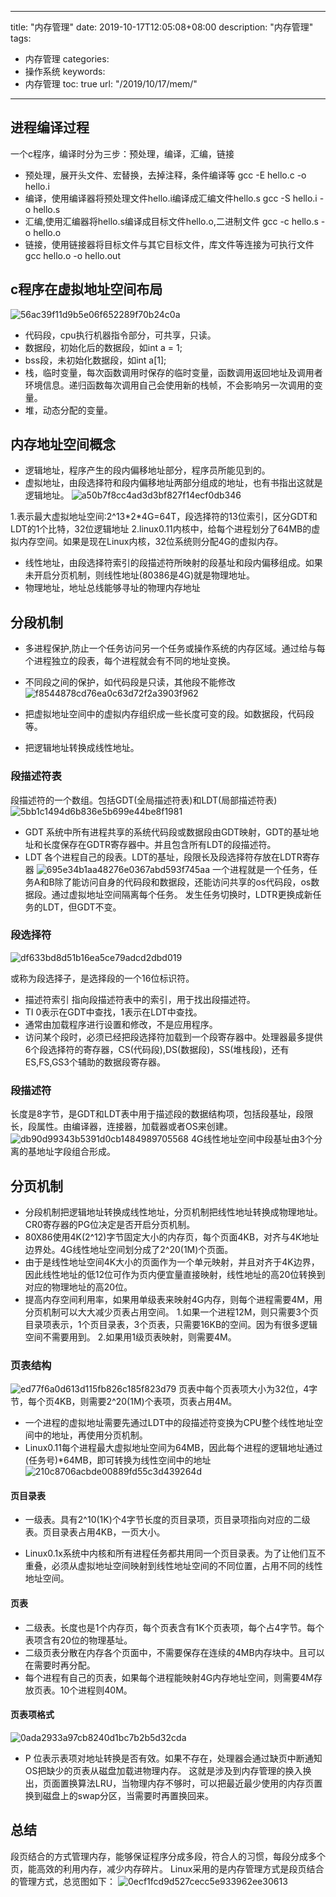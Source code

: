 
---
title: "内存管理"
date: 2019-10-17T12:05:08+08:00
description: "内存管理"
tags:
- 内存管理
categories:
 - 操作系统
keywords:
 - 内存管理
toc: true
url: "/2019/10/17/mem/"

---

## 进程编译过程
一个c程序，编译时分为三步：预处理，编译，汇编，链接

* 预处理，展开头文件、宏替换，去掉注释，条件编译等
gcc -E hello.c -o hello.i
* 编译，使用编译器将预处理文件hello.i编译成汇编文件hello.s
gcc -S hello.i -o hello.s
* 汇编,使用汇编器将hello.s编译成目标文件hello.o,二进制文件
gcc -c hello.s -o hello.o
* 链接，使用链接器将目标文件与其它目标文件，库文件等连接为可执行文件
gcc hello.o -o hello.out

## c程序在虚拟地址空间布局
![56ac39f11d9b5e06f652289f70b24c0a](/img/hugo/2019/内存管理.resources/915FC173-378C-40B5-8473-ECDF050C0801.png)

* 代码段，cpu执行机器指令部分，可共享，只读。
* 数据段，初始化后的数据段，如int a = 1;
* bss段，未初始化数据段，如int a[1];
* 栈，临时变量，每次函数调用时保存的临时变量，函数调用返回地址及调用者环境信息。递归函数每次调用自己会使用新的栈帧，不会影响另一次调用的变量。
* 堆，动态分配的变量。
## 内存地址空间概念
* 逻辑地址，程序产生的段内偏移地址部分，程序员所能见到的。
* 虚拟地址，由段选择符和段内偏移地址两部分组成的地址，也有书指出这就是逻辑地址。
![a50b7f8cc4ad3d3bf827f14ecf0db346](/img/hugo/2019/内存管理.resources/3F8E987F-B034-4901-BD88-2978FD44727B.png)

1.表示最大虚拟地址空间:2^13\*2\*4G=64T，段选择符的13位索引，区分GDT和LDT的1个比特，32位逻辑地址
2.linux0.11内核中，给每个进程划分了64MB的虚拟内存空间。如果是现在Linux内核，32位系统则分配4G的虚拟内存。

* 线性地址，由段选择符索引的段描述符所映射的段基址和段内偏移组成。如果未开启分页机制，则线性地址(80386是4G)就是物理地址。
* 物理地址，地址总线能够寻址的物理内存地址
## 分段机制
* 多进程保护,防止一个任务访问另一个任务或操作系统的内存区域。通过给与每个进程独立的段表，每个进程就会有不同的地址变换。

* 不同段之间的保护，如代码段是只读，其他段不能修改
![f8544878cd76ea0c63d72f2a3903f962](/img/hugo/2019/内存管理.resources/6AFBFA79-980B-4AF5-A73C-335468BBA7B4.png)
* 把虚拟地址空间中的虚拟内存组织成一些长度可变的段。如数据段，代码段等。
* 把逻辑地址转换成线性地址。
### 段描述符表
段描述符的一个数组。包括GDT(全局描述符表)和LDT(局部描述符表)
![5bb1c1494d6b836e5b699e44be8f1981](/img/hugo/2019/内存管理.resources/8411B97F-B74F-476D-AFD4-9D417E156AAF.png)
* GDT
系统中所有进程共享的系统代码段或数据段由GDT映射，GDT的基址地址和长度保存在GDTR寄存器中。并且包含所有LDT的段描述符。
* LDT
各个进程自己的段表。LDT的基址，段限长及段选择符存放在LDTR寄存器
![695e34b1aa48276e0367abd593f745aa](/img/hugo/2019/内存管理.resources/3B6F4AF8-043A-4E89-9149-A4A8698FC349.png)
一个进程就是一个任务，任务A和B除了能访问自身的代码段和数据段，还能访问共享的os代码段，os数据段。通过虚拟地址空间隔离每个任务。
发生任务切换时，LDTR更换成新任务的LDT，但GDT不变。
### 段选择符

![df633bd8d51b16ea5ce79adcd2dbd019](/img/hugo/2019/内存管理.resources/44136FF0-7C89-411F-850D-F5B782D9DCDE.png)

或称为段选择子，是选择段的一个16位标识符。

* 描述符索引
指向段描述符表中的索引，用于找出段描述符。
* TI
0表示在GDT中查找，1表示在LDT中查找。
* 通常由加载程序进行设置和修改，不是应用程序。
* 访问某个段时，必须已经把段选择符加载到一个段寄存器中。处理器最多提供6个段选择符的寄存器，CS(代码段),DS(数据段)，SS(堆栈段)，还有ES,FS,GS3个辅助的数据段寄存器。
### 段描述符
长度是8字节，是GDT和LDT表中用于描述段的数据结构项，包括段基址，段限长，段属性。由编译器，连接器，加载器或者OS来创建。
![db90d99343b5391d0cb1484989705568](/img/hugo/2019/内存管理.resources/15EA825C-0711-4877-9FCC-5AE2FDD00A23.png)
4G线性地址空间中段基址由3个分离的基地址字段组合形成。
## 分页机制
* 分段机制把逻辑地址转换成线性地址，分页机制把线性地址转换成物理地址。CR0寄存器的PG位决定是否开启分页机制。
* 80X86使用4K(2^12)字节固定大小的内存页，每个页面4KB，对齐与4K地址边界处。4G线性地址空间划分成了2^20(1M)个页面。
* 由于是线性地址空间4K大小的页面作为一个单元映射，并且对齐于4K边界，因此线性地址的低12位可作为页内便宜量直接映射，线性地址的高20位转换到对应的物理地址的高20位。
* 提高内存空间利用率，如果用单级表来映射4G内存，则每个进程需要4M，用分页机制可以大大减少页表占用空间。
1.如果一个进程12M，则只需要3个页目录项表示，1个页目录表，3个页表，只需要16KB的空间。因为有很多逻辑空间不需要用到。
2.如果用1级页表映射，则需要4M。
### 页表结构
![ed77f6a0d613d115fb826c185f823d79](/img/hugo/2019/内存管理.resources/DD585DB9-2F6E-483E-BF69-15EDD799131D.png)
页表中每个页表项大小为32位，4字节，每个页4KB，则需要2^20(1M)个表项，页表占用4M。

* 一个进程的虚拟地址需要先通过LDT中的段描述符变换为CPU整个线性地址空间中的地址，再使用分页机制。
* Linux0.11每个进程最大虚拟地址空间为64MB，因此每个进程的逻辑地址通过(任务号)\*64MB，即可转换为线性空间中的地址
![210c8706acbde00889fd55c3d439264d](/img/hugo/2019/内存管理.resources/48E41B3D-DE57-4E35-BB60-510CEEFA6DB5.png)

#### 页目录表
* 一级表。具有2^10(1K)个4字节长度的页目录项，页目录项指向对应的二级表。页目录表占用4KB，一页大小。

* Linux0.1x系统中内核和所有进程任务都共用同一个页目录表。为了让他们互不重叠，必须从虚拟地址空间映射到线性地址空间的不同位置，占用不同的线性地址空间。

#### 页表
* 二级表。长度也是1个内存页，每个页表含有1K个页表项，每个占4字节。每个表项含有20位的物理基址。
* 二级页表分散在内存各个页面中，不需要保存在连续的4MB内存块中。且可以在需要时再分配。
* 每个进程有自己的页表，如果每个进程能映射4G内存地址空间，则需要4M存放页表。10个进程则40M。

#### 页表项格式
![0ada2933a97cb8240d1bc7b2b5d32cda](/img/hugo/2019/内存管理.resources/AB20BD4F-09A3-4221-8AA5-247B3268B789.png)

* P 位表示表项对地址转换是否有效。如果不存在，处理器会通过缺页中断通知OS把缺少的页表从磁盘加载进物理内存。
这就是涉及到内存管理的换入换出，页面置换算法LRU，当物理内存不够时，可以把最近最少使用的内存页置换到磁盘上的swap分区，当需要时再置换回来。
## 总结
段页结合的方式管理内存，能够保证程序分成多段，符合人的习惯，每段分成多个页，能高效的利用内存，减少内存碎片。
Linux采用的是内存管理方式是段页结合的管理方式，总览图如下：
![0ecf1fcd9d527cecc5e933962ee30613](/img/hugo/2019/内存管理.resources/EC76ED56-3E6A-410F-923D-087C876360A3.png)











































































